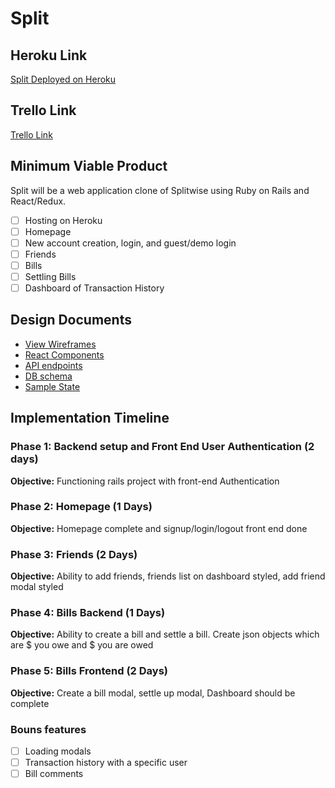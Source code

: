 # Split

## Heroku Link

[Split Deployed on Heroku](https://brian-split-app.herokuapp.com/)

## Trello Link

[Trello Link](https://trello.com/b/umf13kxN/split-app)

## Minimum Viable Product

Split will be a web application clone of Splitwise using Ruby on Rails and React/Redux.

- [ ] Hosting on Heroku
- [ ] Homepage
- [ ] New account creation, login, and guest/demo login
- [ ] Friends
- [ ] Bills
- [ ] Settling Bills
- [ ] Dashboard of Transaction History

## Design Documents
* [View Wireframes][wireframes]
* [React Components][components]
* [API endpoints][api-endpoints]
* [DB schema][schema]
* [Sample State][sample-state]


[wireframes]: /docs/wireframes
[components]: /component_hierarchy.md
[sample-state]: /sample_state.md
[api-endpoints]: /api_endpoints.md
[schema]: /schema.md


## Implementation Timeline

### Phase 1: Backend setup and Front End User Authentication (2 days)

**Objective:** Functioning rails project with front-end Authentication

### Phase 2: Homepage (1 Days)

**Objective:** Homepage complete and signup/login/logout front end done

### Phase 3: Friends (2 Days)

**Objective:** Ability to add friends, friends list on dashboard styled, add friend modal styled

### Phase 4: Bills Backend (1 Days)

**Objective:** Ability to create a bill and settle a bill. Create json objects which are $ you owe and $ you are owed

### Phase 5: Bills Frontend (2 Days)

**Objective:** Create a bill modal, settle up modal, Dashboard should be complete

### Bouns features
- [ ] Loading modals
- [ ] Transaction history with a specific user
- [ ] Bill comments
